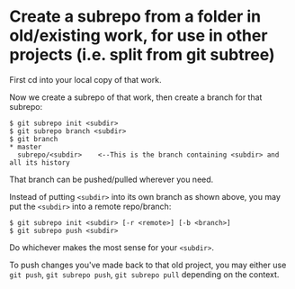 # Create a subrepo from a folder in old/existing work, for use in other projects (i.e. split from git subtree)

First cd into your local copy of that work.

Now we create a subrepo of that work, then create a branch for that subrepo:
```<bash>
$ git subrepo init <subdir>
$ git subrepo branch <subdir>
$ git branch
* master
  subrepo/<subdir>    <--This is the branch containing <subdir> and all its history
```

That branch can be pushed/pulled wherever you need.

Instead of putting `<subdir>` into its own branch as shown above, you may put the `<subdir>` into a remote repo/branch:
```<bash>
$ git subrepo init <subdir> [-r <remote>] [-b <branch>]
$ git subrepo push <subdir>
```

Do whichever makes the most sense for your `<subdir>`.

To push changes you've made back to that old project, you may either use `git push`, `git subrepo push`, `git subrepo pull` depending on the context.